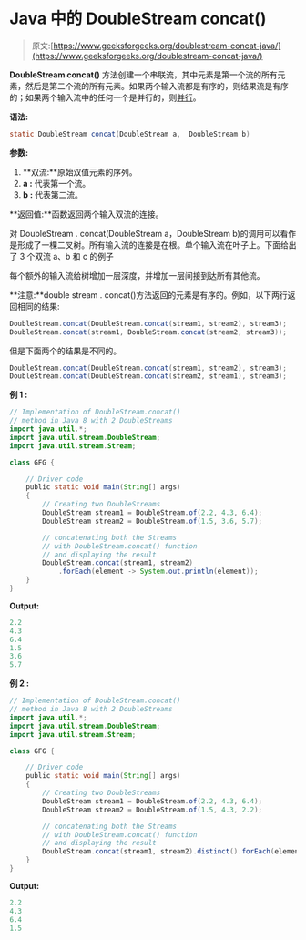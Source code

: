 # Java 中的 DoubleStream concat()

> 原文:[https://www.geeksforgeeks.org/doublestream-concat-java/](https://www.geeksforgeeks.org/doublestream-concat-java/)

**DoubleStream concat()** 方法创建一个串联流，其中元素是第一个流的所有元素，然后是第二个流的所有元素。如果两个输入流都是有序的，则结果流是有序的；如果两个输入流中的任何一个是并行的，则[并行](https://www.geeksforgeeks.org/parallel-data-processing-java-set-1/)。

**语法:**

```java
static DoubleStream concat(DoubleStream a,  DoubleStream b)

```

**参数:**

1.  **双流:**原始双值元素的序列。
2.  **a :** 代表第一个流。
3.  **b :** 代表第二流。

**返回值:**函数返回两个输入双流的连接。

对 DoubleStream . concat(DoubleStream a，DoubleStream b)的调用可以看作是形成了一棵二叉树。所有输入流的连接是在根。单个输入流在叶子上。下面给出了 3 个双流 a、b 和 c 的例子

每个额外的输入流给树增加一层深度，并增加一层间接到达所有其他流。

**注意:**double stream . concat()方法返回的元素是有序的。例如，以下两行返回相同的结果:

```java
DoubleStream.concat(DoubleStream.concat(stream1, stream2), stream3);
DoubleStream.concat(stream1, DoubleStream.concat(stream2, stream3));

```

但是下面两个的结果是不同的。

```java
DoubleStream.concat(DoubleStream.concat(stream1, stream2), stream3); 
DoubleStream.concat(DoubleStream.concat(stream2, stream1), stream3);

```

**例 1 :**

```java
// Implementation of DoubleStream.concat()
// method in Java 8 with 2 DoubleStreams
import java.util.*;
import java.util.stream.DoubleStream;
import java.util.stream.Stream;

class GFG {

    // Driver code
    public static void main(String[] args)
    {
        // Creating two DoubleStreams
        DoubleStream stream1 = DoubleStream.of(2.2, 4.3, 6.4);
        DoubleStream stream2 = DoubleStream.of(1.5, 3.6, 5.7);

        // concatenating both the Streams
        // with DoubleStream.concat() function
        // and displaying the result
        DoubleStream.concat(stream1, stream2)
            .forEach(element -> System.out.println(element));
    }
}
```

**Output:**

```java
2.2
4.3
6.4
1.5
3.6
5.7

```

**例 2 :**

```java
// Implementation of DoubleStream.concat()
// method in Java 8 with 2 DoubleStreams
import java.util.*;
import java.util.stream.DoubleStream;
import java.util.stream.Stream;

class GFG {

    // Driver code
    public static void main(String[] args)
    {
        // Creating two DoubleStreams
        DoubleStream stream1 = DoubleStream.of(2.2, 4.3, 6.4);
        DoubleStream stream2 = DoubleStream.of(1.5, 4.3, 2.2);

        // concatenating both the Streams
        // with DoubleStream.concat() function
        // and displaying the result
        DoubleStream.concat(stream1, stream2).distinct().forEach(element -> System.out.println(element));
    }
}
```

**Output:**

```java
2.2
4.3
6.4
1.5

```